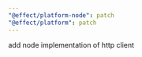 ```yaml
---
"@effect/platform-node": patch
"@effect/platform": patch
---
```


add node implementation of http client

